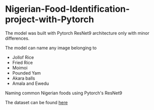 # Nigerian-Food-Identification-project-with-Pytorch
The model was built with Pytorch ResNet9 architecture only with minor differences.

The model can name any image belonging to
- Jollof Rice
- Fried Rice
- Moimoi
- Pounded Yam
- Akara balls
- Amala and Ewedu


Naming common Nigerian foods using Pytorch's ResNet9


The dataset can be found [here](https://jovian.ai/akinremibunmi111/02-insurance-linear-regression)

